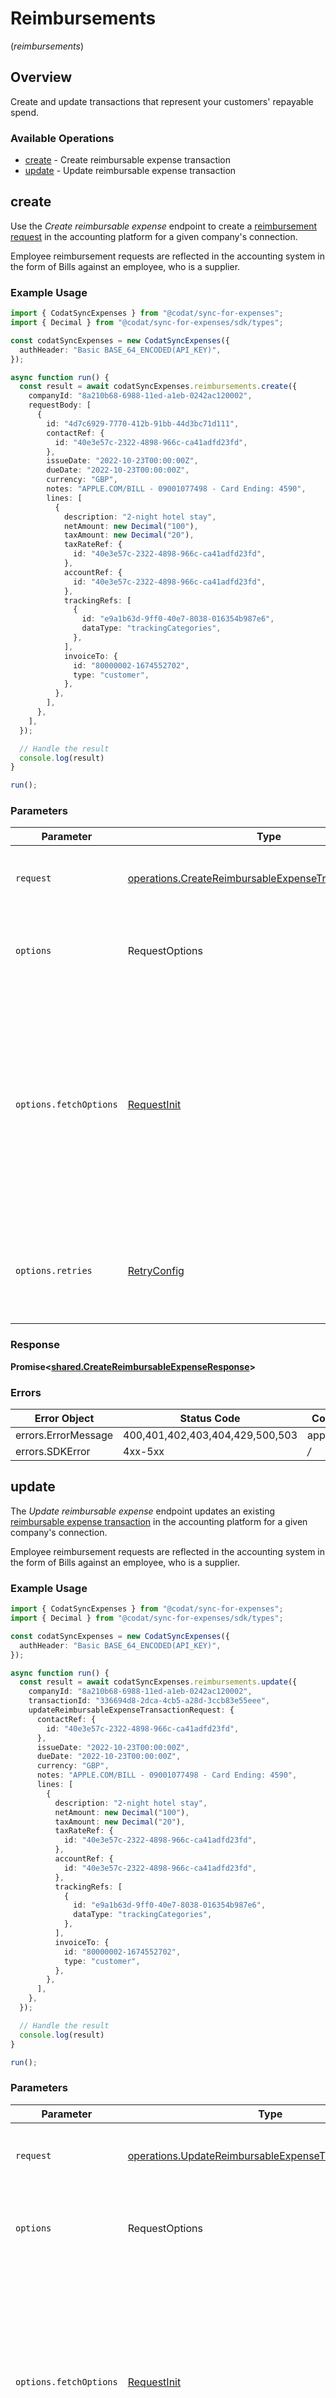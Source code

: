 # Reimbursements
(*reimbursements*)

## Overview

Create and update transactions that represent your customers' repayable spend.

### Available Operations

* [create](#create) - Create reimbursable expense transaction
* [update](#update) - Update reimbursable expense transaction

## create

Use the *Create reimbursable expense* endpoint to create a [reimbursement request](https://docs.codat.io/sync-for-expenses-api#/schemas/ReimbursableExpenseTransactionRequest) in the accounting platform for a given company's connection. 

Employee reimbursement requests are reflected in the accounting system in the form of Bills against an employee, who is a supplier.

### Example Usage

```typescript
import { CodatSyncExpenses } from "@codat/sync-for-expenses";
import { Decimal } from "@codat/sync-for-expenses/sdk/types";

const codatSyncExpenses = new CodatSyncExpenses({
  authHeader: "Basic BASE_64_ENCODED(API_KEY)",
});

async function run() {
  const result = await codatSyncExpenses.reimbursements.create({
    companyId: "8a210b68-6988-11ed-a1eb-0242ac120002",
    requestBody: [
      {
        id: "4d7c6929-7770-412b-91bb-44d3bc71d111",
        contactRef: {
          id: "40e3e57c-2322-4898-966c-ca41adfd23fd",
        },
        issueDate: "2022-10-23T00:00:00Z",
        dueDate: "2022-10-23T00:00:00Z",
        currency: "GBP",
        notes: "APPLE.COM/BILL - 09001077498 - Card Ending: 4590",
        lines: [
          {
            description: "2-night hotel stay",
            netAmount: new Decimal("100"),
            taxAmount: new Decimal("20"),
            taxRateRef: {
              id: "40e3e57c-2322-4898-966c-ca41adfd23fd",
            },
            accountRef: {
              id: "40e3e57c-2322-4898-966c-ca41adfd23fd",
            },
            trackingRefs: [
              {
                id: "e9a1b63d-9ff0-40e7-8038-016354b987e6",
                dataType: "trackingCategories",
              },
            ],
            invoiceTo: {
              id: "80000002-1674552702",
              type: "customer",
            },
          },
        ],
      },
    ],
  });

  // Handle the result
  console.log(result)
}

run();
```

### Parameters

| Parameter                                                                                                                                                                      | Type                                                                                                                                                                           | Required                                                                                                                                                                       | Description                                                                                                                                                                    |
| ------------------------------------------------------------------------------------------------------------------------------------------------------------------------------ | ------------------------------------------------------------------------------------------------------------------------------------------------------------------------------ | ------------------------------------------------------------------------------------------------------------------------------------------------------------------------------ | ------------------------------------------------------------------------------------------------------------------------------------------------------------------------------ |
| `request`                                                                                                                                                                      | [operations.CreateReimbursableExpenseTransactionRequest](../../sdk/models/operations/createreimbursableexpensetransactionrequest.md)                                           | :heavy_check_mark:                                                                                                                                                             | The request object to use for the request.                                                                                                                                     |
| `options`                                                                                                                                                                      | RequestOptions                                                                                                                                                                 | :heavy_minus_sign:                                                                                                                                                             | Used to set various options for making HTTP requests.                                                                                                                          |
| `options.fetchOptions`                                                                                                                                                         | [RequestInit](https://developer.mozilla.org/en-US/docs/Web/API/Request/Request#options)                                                                                        | :heavy_minus_sign:                                                                                                                                                             | Options that are passed to the underlying HTTP request. This can be used to inject extra headers for examples. All `Request` options, except `method` and `body`, are allowed. |
| `options.retries`                                                                                                                                                              | [RetryConfig](../../lib/utils/retryconfig.md)                                                                                                                                  | :heavy_minus_sign:                                                                                                                                                             | Enables retrying HTTP requests under certain failure conditions.                                                                                                               |


### Response

**Promise\<[shared.CreateReimbursableExpenseResponse](../../sdk/models/shared/createreimbursableexpenseresponse.md)\>**
### Errors

| Error Object                    | Status Code                     | Content Type                    |
| ------------------------------- | ------------------------------- | ------------------------------- |
| errors.ErrorMessage             | 400,401,402,403,404,429,500,503 | application/json                |
| errors.SDKError                 | 4xx-5xx                         | */*                             |

## update

The *Update reimbursable expense* endpoint updates an existing [reimbursable expense transaction](https://docs.codat.io/sync-for-expenses-api#/operations/UpdateReimbursableExpenseTransactionRequest) in the accounting platform for a given company's connection. 

Employee reimbursement requests are reflected in the accounting system in the form of Bills against an employee, who is a supplier.

### Example Usage

```typescript
import { CodatSyncExpenses } from "@codat/sync-for-expenses";
import { Decimal } from "@codat/sync-for-expenses/sdk/types";

const codatSyncExpenses = new CodatSyncExpenses({
  authHeader: "Basic BASE_64_ENCODED(API_KEY)",
});

async function run() {
  const result = await codatSyncExpenses.reimbursements.update({
    companyId: "8a210b68-6988-11ed-a1eb-0242ac120002",
    transactionId: "336694d8-2dca-4cb5-a28d-3ccb83e55eee",
    updateReimbursableExpenseTransactionRequest: {
      contactRef: {
        id: "40e3e57c-2322-4898-966c-ca41adfd23fd",
      },
      issueDate: "2022-10-23T00:00:00Z",
      dueDate: "2022-10-23T00:00:00Z",
      currency: "GBP",
      notes: "APPLE.COM/BILL - 09001077498 - Card Ending: 4590",
      lines: [
        {
          description: "2-night hotel stay",
          netAmount: new Decimal("100"),
          taxAmount: new Decimal("20"),
          taxRateRef: {
            id: "40e3e57c-2322-4898-966c-ca41adfd23fd",
          },
          accountRef: {
            id: "40e3e57c-2322-4898-966c-ca41adfd23fd",
          },
          trackingRefs: [
            {
              id: "e9a1b63d-9ff0-40e7-8038-016354b987e6",
              dataType: "trackingCategories",
            },
          ],
          invoiceTo: {
            id: "80000002-1674552702",
            type: "customer",
          },
        },
      ],
    },
  });

  // Handle the result
  console.log(result)
}

run();
```

### Parameters

| Parameter                                                                                                                                                                      | Type                                                                                                                                                                           | Required                                                                                                                                                                       | Description                                                                                                                                                                    |
| ------------------------------------------------------------------------------------------------------------------------------------------------------------------------------ | ------------------------------------------------------------------------------------------------------------------------------------------------------------------------------ | ------------------------------------------------------------------------------------------------------------------------------------------------------------------------------ | ------------------------------------------------------------------------------------------------------------------------------------------------------------------------------ |
| `request`                                                                                                                                                                      | [operations.UpdateReimbursableExpenseTransactionRequest](../../sdk/models/operations/updatereimbursableexpensetransactionrequest.md)                                           | :heavy_check_mark:                                                                                                                                                             | The request object to use for the request.                                                                                                                                     |
| `options`                                                                                                                                                                      | RequestOptions                                                                                                                                                                 | :heavy_minus_sign:                                                                                                                                                             | Used to set various options for making HTTP requests.                                                                                                                          |
| `options.fetchOptions`                                                                                                                                                         | [RequestInit](https://developer.mozilla.org/en-US/docs/Web/API/Request/Request#options)                                                                                        | :heavy_minus_sign:                                                                                                                                                             | Options that are passed to the underlying HTTP request. This can be used to inject extra headers for examples. All `Request` options, except `method` and `body`, are allowed. |
| `options.retries`                                                                                                                                                              | [RetryConfig](../../lib/utils/retryconfig.md)                                                                                                                                  | :heavy_minus_sign:                                                                                                                                                             | Enables retrying HTTP requests under certain failure conditions.                                                                                                               |


### Response

**Promise\<[shared.CreateReimbursableExpenseResponse](../../sdk/models/shared/createreimbursableexpenseresponse.md)\>**
### Errors

| Error Object                    | Status Code                     | Content Type                    |
| ------------------------------- | ------------------------------- | ------------------------------- |
| errors.ErrorMessage             | 400,401,402,403,404,429,500,503 | application/json                |
| errors.SDKError                 | 4xx-5xx                         | */*                             |
